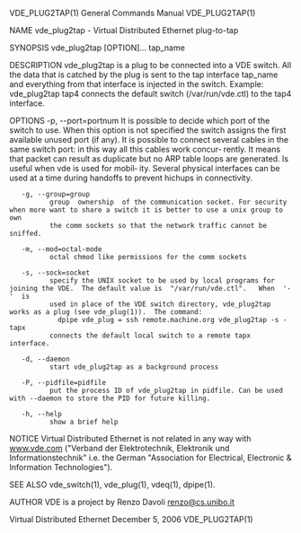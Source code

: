 VDE_PLUG2TAP(1)                                               General Commands Manual                                              VDE_PLUG2TAP(1)

NAME
       vde_plug2tap - Virtual Distributed Ethernet plug-to-tap

SYNOPSIS
       vde_plug2tap [OPTION]... tap_name

DESCRIPTION
       vde_plug2tap  is  a plug to be connected into a VDE switch.  All the data that is catched by the plug is sent to the tap interface tap_name
       and everything from that interface is injected in the switch.
       Example:
         vde_plug2tap tap4
       connects the default switch (/var/run/vde.ctl) to the tap4 interface.

OPTIONS
       -p, --port=portnum
              It is possible to decide which port of the switch to use.  When this option is not specified the switch assigns the first  available
              unused  port  (if  any).  It is possible to connect several cables in the same switch port: in this way all this cables work concur‐
              rently.  It means that packet can result as duplicate but no ARP table loops are generated.  Is useful when vde is used  for  mobil‐
              ity. Several physical interfaces can be used at a time during handoffs to prevent hichups in connectivity.

       -g, --group=group
              group  ownership  of the communication socket. For security when more want to share a switch it is better to use a unix group to own
              the comm sockets so that the network traffic cannot be sniffed.

       -m, --mod=octal-mode
              octal chmod like permissions for the comm sockets

       -s, --sock=socket
              specify the UNIX socket to be used by local programs for joining the VDE.  The default value is  "/var/run/vde.ctl".   When  '-'  is
              used in place of the VDE switch directory, vde_plug2tap works as a plug (see vde_plug(1)).  The command:
                dpipe vde_plug = ssh remote.machine.org vde_plug2tap -s - tapx
              connects the default local switch to a remote tapx interface.

       -d, --daemon
              start vde_plug2tap as a background process

       -P, --pidfile=pidfile
              put the process ID of vde_plug2tap in pidfile. Can be used with --daemon to store the PID for future killing.

       -h, --help
              show a brief help

NOTICE
       Virtual  Distributed  Ethernet is not related in any way with www.vde.com ("Verband der Elektrotechnik, Elektronik und Informationstechnik"
       i.e. the German "Association for Electrical, Electronic & Information Technologies").

SEE ALSO
       vde_switch(1), vde_plug(1), vdeq(1), dpipe(1).

AUTHOR
       VDE is a project by Renzo Davoli <renzo@cs.unibo.it>

Virtual Distributed Ethernet                                     December 5, 2006                                                  VDE_PLUG2TAP(1)
